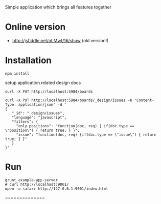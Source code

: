 Simple application which brings all features together

Online version
==============

* http://jsfiddle.net/nLMwt/16/show (old version!)


Installation
============

```
npm install
```

setup application related design docs

```
curl -X PUT http://localhost:5984/boards
```

```
curl -X PUT http://localhost:5984/boards/_design/issues -H 'Content-Type: application/json' -d '
{
   "_id": "_design/issues",
   "language": "javascript",
   "filters": {
     "only_positions": "function(doc, req) { if(doc.type == \"position\") { return true; } }",
     "issue": "function(doc, req) {if(doc.type == \"issue\") { return true; } }"
   }
}'
```

Run
===

```
grunt example-app-server
# curl http://localhost:9001/
open -a safari http://127.0.0.1:9001/index.html
```




==============


